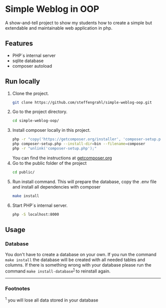 # Simple Weblog in OOP

A show-and-tell project to show my students how to create a simple but extendable and maintainable web application in php.

## Features

* PHP´s internal server
* sqlite database
* composer autoload

## Run locally

1. Clone the project.
   ```bash
   git clone https://github.com/steffengrahl/simple-weblog-oop.git
   ```
2. Go to the project directory.
   ```bash
   cd simple-weblog-oop/
   ```
3. Install composer locally in this project.
   ```bash
   php -r "copy('https://getcomposer.org/installer', 'composer-setup.php');"
   php composer-setup.php --install-dir=bin --filename=composer
   php -r "unlink('composer-setup.php');"
   ```
   You can find the instructions at [getcomposer.org](https://getcomposer.org/doc/00-intro.md#locally)
4. Go to the public folder of the project
   ```bash
   cd public/
   ```
4. Run install command. This will prepare the database, copy the .env file and install all dependencies with composer
   ```bash
   make install
   ```
4. Start PHP´s internal server.
   ```bash
   php -S localhost:8000
   ```
   
## Usage

### Database

You don't have to create a database on your own. If you run the command `make install` the database will be created with all needed tables and columns. If there is something wrong with your database please run the command `make install-database`<sup>[1](#Footnotes)</sup> to reinstall again.

---
### Footnotes
<sup>1</sup> you will lose all data stored in your database